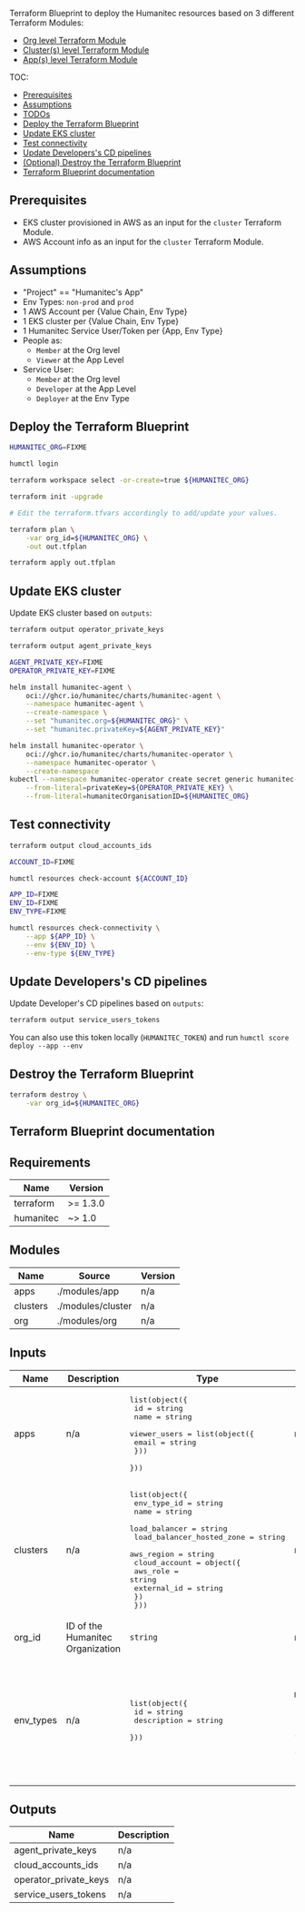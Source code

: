 Terraform Blueprint to deploy the Humanitec resources based on 3 different Terraform Modules:
- [Org level Terraform Module](../modules/org/README.md)
- [Cluster(s) level Terraform Module](../modules/cluster/README.md)
- [App(s) level Terraform Module](../modules/app/README.md)

TOC:
- [Prerequisites](#prerequisites)
- [Assumptions](#assumptions)
- [TODOs](#todos)
- [Deploy the Terraform Blueprint](#deploy-the-terraform-blueprint)
- [Update EKS cluster](#update-eks-cluster)
- [Test connectivity](#test-connectivity)
- [Update Developers's CD pipelines](#update-developerss-cd-pipelines)
- [(Optional) Destroy the Terraform Blueprint](#destroy-the-terraform-blueprint)
- [Terraform Blueprint documentation](#terraform-blueprint-documentation)

## Prerequisites

- EKS cluster provisioned in AWS as an input for the `cluster` Terraform Module.
- AWS Account info as an input for the `cluster` Terraform Module.

## Assumptions

- "Project" == "Humanitec's App"
- Env Types: `non-prod` and `prod`
- 1 AWS Account per {Value Chain, Env Type}
- 1 EKS cluster per {Value Chain, Env Type}
- 1 Humanitec Service User/Token per {App, Env Type}
- People as:
  - `Member` at the Org level
  - `Viewer` at the App Level
- Service User:
  - `Member` at the Org level
  - `Developer` at the App Level
  - `Deployer` at the Env Type

## Deploy the Terraform Blueprint

```bash
HUMANITEC_ORG=FIXME

humctl login

terraform workspace select -or-create=true ${HUMANITEC_ORG}

terraform init -upgrade

# Edit the terraform.tfvars accordingly to add/update your values.

terraform plan \
    -var org_id=${HUMANITEC_ORG} \
    -out out.tfplan

terraform apply out.tfplan
```

## Update EKS cluster

Update EKS cluster based on `outputs`:
```bash
terraform output operator_private_keys

terraform output agent_private_keys
```

```bash
AGENT_PRIVATE_KEY=FIXME
OPERATOR_PRIVATE_KEY=FIXME

helm install humanitec-agent \
    oci://ghcr.io/humanitec/charts/humanitec-agent \
    --namespace humanitec-agent \
    --create-namespace \
    --set "humanitec.org=${HUMANITEC_ORG}" \
    --set "humanitec.privateKey=${AGENT_PRIVATE_KEY}"

helm install humanitec-operator \
    oci://ghcr.io/humanitec/charts/humanitec-operator \
    --namespace humanitec-operator \
    --create-namespace
kubectl --namespace humanitec-operator create secret generic humanitec-operator-private-key \
    --from-literal=privateKey=${OPERATOR_PRIVATE_KEY} \
    --from-literal=humanitecOrganisationID=${HUMANITEC_ORG}
```

## Test connectivity

```bash
terraform output cloud_accounts_ids

ACCOUNT_ID=FIXME

humctl resources check-account ${ACCOUNT_ID}

APP_ID=FIXME
ENV_ID=FIXME
ENV_TYPE=FIXME

humctl resources check-connectivity \
    --app ${APP_ID} \
    --env ${ENV_ID} \
    --env-type ${ENV_TYPE}
```

## Update Developers's CD pipelines

Update Developer's CD pipelines based on `outputs`:
```bash
terraform output service_users_tokens
```

You can also use this token locally (`HUMANITEC_TOKEN`) and run `humctl score deploy --app --env`

## Destroy the Terraform Blueprint
```bash
terraform destroy \
    -var org_id=${HUMANITEC_ORG}
```

## Terraform Blueprint documentation

<!-- BEGIN_TF_DOCS -->
## Requirements

| Name | Version |
|------|---------|
| terraform | >= 1.3.0 |
| humanitec | ~> 1.0 |

## Modules

| Name | Source | Version |
|------|--------|---------|
| apps | ./modules/app | n/a |
| clusters | ./modules/cluster | n/a |
| org | ./modules/org | n/a |

## Inputs

| Name | Description | Type | Default | Required |
|------|-------------|------|---------|:--------:|
| apps | n/a | <pre>list(object({<br/>    id   = string<br/>    name = string<br/>    viewer_users = list(object({<br/>      email = string<br/>    }))<br/>  }))</pre> | n/a | yes |
| clusters | n/a | <pre>list(object({<br/>    env_type_id               = string<br/>    name                      = string<br/>    load_balancer             = string<br/>    load_balancer_hosted_zone = string<br/>    aws_region                = string<br/>    cloud_account = object({<br/>      aws_role    = string<br/>      external_id = string<br/>    })<br/>  }))</pre> | n/a | yes |
| org\_id | ID of the Humanitec Organization | `string` | n/a | yes |
| env\_types | n/a | <pre>list(object({<br/>    id          = string<br/>    description = string<br/>  }))</pre> | <pre>[<br/>  {<br/>    "description": "Environments used for Non-Production.",<br/>    "id": "non-prod"<br/>  },<br/>  {<br/>    "description": "Environments used for Production.",<br/>    "id": "prod"<br/>  }<br/>]</pre> | no |

## Outputs

| Name | Description |
|------|-------------|
| agent\_private\_keys | n/a |
| cloud\_accounts\_ids | n/a |
| operator\_private\_keys | n/a |
| service\_users\_tokens | n/a |
<!-- END_TF_DOCS -->
